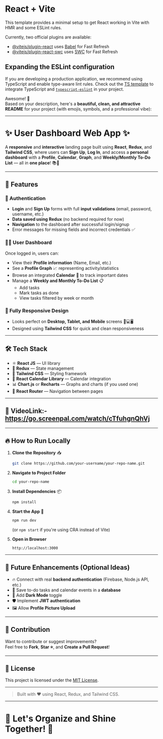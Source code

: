 # React + Vite

This template provides a minimal setup to get React working in Vite with HMR and some ESLint rules.

Currently, two official plugins are available:

- [@vitejs/plugin-react](https://github.com/vitejs/vite-plugin-react/blob/main/packages/plugin-react/README.md) uses [Babel](https://babeljs.io/) for Fast Refresh
- [@vitejs/plugin-react-swc](https://github.com/vitejs/vite-plugin-react-swc) uses [SWC](https://swc.rs/) for Fast Refresh

## Expanding the ESLint configuration

If you are developing a production application, we recommend using TypeScript and enable type-aware lint rules. Check out the [TS template](https://github.com/vitejs/vite/tree/main/packages/create-vite/template-react-ts) to integrate TypeScript and [`typescript-eslint`](https://typescript-eslint.io) in your project.


Awesome! 🚀  
Based on your description, here's a **beautiful, clean, and attractive README** for your project (with emojis, symbols, and a professional vibe):

---

# ✨ User Dashboard Web App ✨

A **responsive** and **interactive** landing page built using **React**, **Redux**, and **Tailwind CSS**, where users can **Sign Up**, **Log In**, and access a **personal dashboard** with a **Profile**, **Calendar**, **Graph**, and **Weekly/Monthly To-Do List** — all in **one place**! 📚🧩

---

## 🚀 Features

### 🔐 Authentication
- **Login** and **Sign Up** forms with full **input validations** (email, password, username, etc.)
- **Data saved using Redux** (no backend required for now)
- **Navigation** to the dashboard after successful login/signup
- Error messages for missing fields and incorrect credentials ✅

### 🧑‍💼 User Dashboard
Once logged in, users can:
- View their **Profile information** (Name, Email, etc.)
- See a **Profile Graph** 📈 representing activity/statistics
- Browse an integrated **Calendar** 📅 to track important dates
- Manage a **Weekly and Monthly To-Do List** 📋
  - Add tasks
  - Mark tasks as done
  - View tasks filtered by week or month

### 📱 Fully Responsive Design
- Looks perfect on **Desktop, Tablet, and Mobile** screens 📱💻🖥️
- Designed using **Tailwind CSS** for quick and clean responsiveness

---

## 🛠️ Tech Stack

- ⚛️ **React JS** — UI library
- 🛒 **Redux** — State management
- 🎨 **Tailwind CSS** — Styling framework
- 📅 **React Calendar Library** — Calendar integration
- 📊 **Chart.js** or **Recharts** — Graphs and charts (if you used one)
- 🚀 **React Router** — Navigation between pages

---

## 📸 VideoLink:-  https://go.screenpal.com/watch/cTfuhgnQhVj




---

## 🔥 How to Run Locally

1. **Clone the Repository** 📥
   ```bash
   git clone https://github.com/your-username/your-repo-name.git
   ```
2. **Navigate to Project Folder**
   ```bash
   cd your-repo-name
   ```

3. **Install Dependencies** 📦
   ```bash
   npm install
   ```

4. **Start the App** 🚀
   ```bash
   npm run dev
   ```
   (or `npm start` if you're using CRA instead of Vite)

5. **Open in Browser**
   ```
   http://localhost:3000
   ```

---

## 🎯 Future Enhancements (Optional Ideas)
- 🔥 Connect with real **backend authentication** (Firebase, Node.js API, etc.)
- 💾 Save to-do tasks and calendar events in a **database**
- 🌙 Add **Dark Mode** toggle
- 🛡️ Implement **JWT authentication**
- 🖼️ Allow **Profile Picture Upload**

---

## 🤝 Contribution

Want to contribute or suggest improvements?  
Feel free to **Fork**, **Star ⭐**, and **Create a Pull Request**!

---

## 📄 License
This project is licensed under the [MIT License](LICENSE).

---

> Built with ❤️ using React, Redux, and Tailwind CSS.

---

# 🚀 Let's Organize and Shine Together! 🚀

